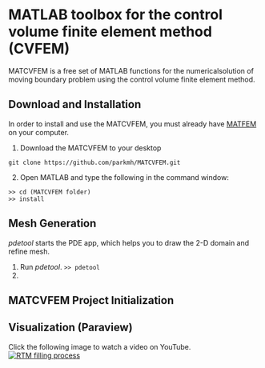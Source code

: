 # MATLAB toolbox for the control volume finite element method (CVFEM)
MATCVFEM is a free set of MATLAB functions for the numericalsolution of moving boundary problem using the control volume finite element method.
## Download and Installation
In order to install and use the MATCVFEM, you must already have [MATFEM](https://github.com/parkmh/MATFEM) on your computer.

1. Download the MATCVFEM to your desktop
```
git clone https://github.com/parkmh/MATCVFEM.git
```
2. Open MATLAB and type the following in the command window:
```
>> cd (MATCVFEM folder)
>> install
```

## Mesh Generation
*pdetool* starts the PDE app, which helps you to draw the 2-D domain and refine mesh.
1. Run *pdetool*.
`>> pdetool`
2.
## MATCVFEM Project Initialization

## Visualization (Paraview)
Click the following image to watch a video on YouTube.
[![RTM filling process](https://github.com/parkmh/MATCVFEM/blob/master/figures/rtm_filling.png)](https://www.youtube.com/watch?v=tRP03DLsxYA)
